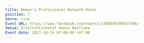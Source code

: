 ```yaml
---
title: Women's Professional Network Hanoi
position: 7
Genre: Live
Event URL: https://www.facebook.com/events/1760098780957466/
Venue: InterContinental Hanoi Westlake
Event date: 2017-10-24 07:00:00 +07:00
---
```


